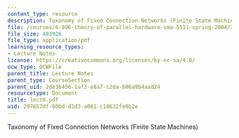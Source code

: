 ```yaml
---
content_type: resource
description: Taxonomy of Fixed Connection Networks (Finite State Machines)
file: /courses/6-896-theory-of-parallel-hardware-sma-5511-spring-2004/297657df60bdd1d3a081c18632fe0b2e_lect6.pdf
file_size: 403926
file_type: application/pdf
learning_resource_types:
- Lecture Notes
license: https://creativecommons.org/licenses/by-nc-sa/4.0/
ocw_type: OCWFile
parent_title: Lecture Notes
parent_type: CourseSection
parent_uid: 2de3b456-1af3-e8a7-c2da-606a9b4aad24
resourcetype: Document
title: lect6.pdf
uid: 297657df-60bd-d1d3-a081-c18632fe0b2e
---
```

Taxonomy of Fixed Connection Networks (Finite State Machines)